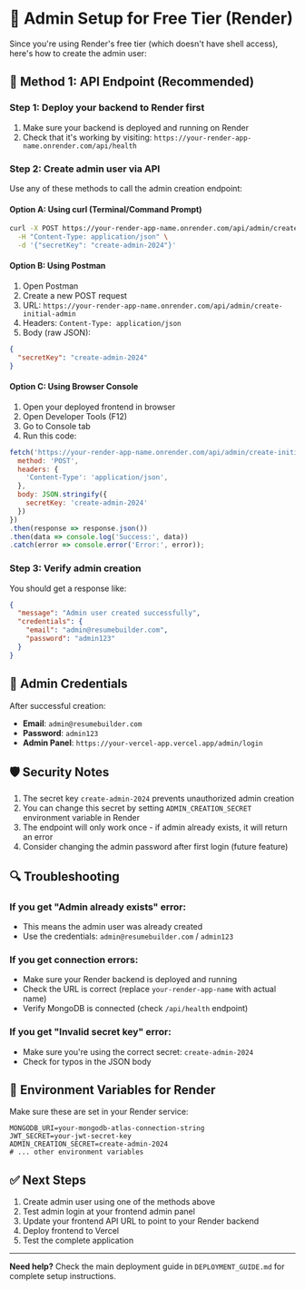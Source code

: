 # 🔧 Admin Setup for Free Tier (Render)

Since you're using Render's free tier (which doesn't have shell access), here's how to create the admin user:

## 🎯 Method 1: API Endpoint (Recommended)

### Step 1: Deploy your backend to Render first

1. Make sure your backend is deployed and running on Render
2. Check that it's working by visiting: `https://your-render-app-name.onrender.com/api/health`

### Step 2: Create admin user via API

Use any of these methods to call the admin creation endpoint:

#### Option A: Using curl (Terminal/Command Prompt)
```bash
curl -X POST https://your-render-app-name.onrender.com/api/admin/create-initial-admin \
  -H "Content-Type: application/json" \
  -d '{"secretKey": "create-admin-2024"}'
```

#### Option B: Using Postman
1. Open Postman
2. Create a new POST request
3. URL: `https://your-render-app-name.onrender.com/api/admin/create-initial-admin`
4. Headers: `Content-Type: application/json`
5. Body (raw JSON):
```json
{
  "secretKey": "create-admin-2024"
}
```

#### Option C: Using Browser Console
1. Open your deployed frontend in browser
2. Open Developer Tools (F12)
3. Go to Console tab
4. Run this code:
```javascript
fetch('https://your-render-app-name.onrender.com/api/admin/create-initial-admin', {
  method: 'POST',
  headers: {
    'Content-Type': 'application/json',
  },
  body: JSON.stringify({
    secretKey: 'create-admin-2024'
  })
})
.then(response => response.json())
.then(data => console.log('Success:', data))
.catch(error => console.error('Error:', error));
```

### Step 3: Verify admin creation

You should get a response like:
```json
{
  "message": "Admin user created successfully",
  "credentials": {
    "email": "admin@resumebuilder.com",
    "password": "admin123"
  }
}
```

## 🔐 Admin Credentials

After successful creation:
- **Email**: `admin@resumebuilder.com`
- **Password**: `admin123`
- **Admin Panel**: `https://your-vercel-app.vercel.app/admin/login`

## 🛡️ Security Notes

1. The secret key `create-admin-2024` prevents unauthorized admin creation
2. You can change this secret by setting `ADMIN_CREATION_SECRET` environment variable in Render
3. The endpoint will only work once - if admin already exists, it will return an error
4. Consider changing the admin password after first login (future feature)

## 🔍 Troubleshooting

### If you get "Admin already exists" error:
- This means the admin user was already created
- Use the credentials: `admin@resumebuilder.com` / `admin123`

### If you get connection errors:
- Make sure your Render backend is deployed and running
- Check the URL is correct (replace `your-render-app-name` with actual name)
- Verify MongoDB is connected (check `/api/health` endpoint)

### If you get "Invalid secret key" error:
- Make sure you're using the correct secret: `create-admin-2024`
- Check for typos in the JSON body

## 📝 Environment Variables for Render

Make sure these are set in your Render service:

```env
MONGODB_URI=your-mongodb-atlas-connection-string
JWT_SECRET=your-jwt-secret-key
ADMIN_CREATION_SECRET=create-admin-2024
# ... other environment variables
```

## ✅ Next Steps

1. Create admin user using one of the methods above
2. Test admin login at your frontend admin panel
3. Update your frontend API URL to point to your Render backend
4. Deploy frontend to Vercel
5. Test the complete application

---

**Need help?** Check the main deployment guide in `DEPLOYMENT_GUIDE.md` for complete setup instructions.